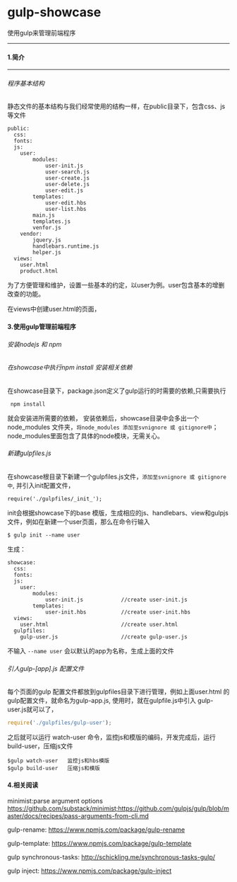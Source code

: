 # gulp-showcase
使用gulp来管理前端程序
***

#### 1.简介
***
###### 程序基本结构

静态文件的基本结构与我们经常使用的结构一样，在public目录下，包含css、js等文件

```
public:
  css:
  fonts:
  js:
    user:	
    	modules:
    		user-init.js
    		user-search.js
    		user-create.js
    		user-delete.js
    		user-edit.js
    	templates:
    		user-edit.hbs
    		user-list.hbs
    	main.js
    	templates.js
    	venfor.js
    vendor:
    	jquery.js
    	handlebars.runtime.js
    	helper.js
  views: 
	user.html
	product.html
```
为了方便管理和维护，设置一些基本的约定，以user为例。user包含基本的增删改查的功能。

在views中创建user.html的页面，
#### 3.使用gulp管理前端程序

######  安装nodejs 和 npm
######  在showcase中执行npm install 安装相关依赖
在showcase目录下，package.json定义了gulp运行的时需要的依赖,只需要执行

```
 npm install
```
就会安装进所需要的依赖，
安装依赖后，showcase目录中会多出一个node_modules 文件夹，```将node_modules 添加至svnignore 或 gitignore中```；node_modules里面包含了具体的node模块，无需关心。

######  新建gulpfiles.js
在showcase根目录下新建一个gulpfiles.js文件，```添加至svnignore 或 gitignore中```,
并引入init配置文件，

```
require('./gulpfiles/_init_');
```
init会根据showcase下的base 模版，生成相应的js、handlebars、view和gulpjs 文件，例如在新建一个user页面，那么在命令行输入

```shell
$ gulp init --name user
```

生成：

```
showcase:
  css:
  fonts:
  js:
    user:	
    	modules:
    		user-init.js			//create user-init.js
    	templates:
    		user-init.hbs			//create user-init.hbs
  views: 
	user.html						//create user.html
  gulpfiles:
  	gulp-user.js					//create gulp-user.js

```
不输入 ```--name user``` 会以默认的app为名称，生成上面的文件



######  引人gulp-[app].js 配置文件
每个页面的gulp 配置文件都放到gulpfiles目录下进行管理，例如上面user.html 的 gulp配置文件，就命名为gulp-app.js,
使用时，就在gulpfile.js中引入 gulp-user.js就可以了，

```js
require('./gulpfiles/gulp-user');
```

之后就可以运行 watch-user 命令，监控js和模版的编码，开发完成后，运行build-user，压缩js文件

```
$gulp watch-user   监控js和hbs模版
$gulp build-user   压缩js和模版
```



#### 4.相关阅读
minimist:parse argument options		https://github.com/substack/minimist;https://github.com/gulpjs/gulp/blob/master/docs/recipes/pass-arguments-from-cli.md

gulp-rename:		https://www.npmjs.com/package/gulp-rename

gulp-template:		https://www.npmjs.com/package/gulp-template

gulp synchronous-tasks: http://schickling.me/synchronous-tasks-gulp/

gulp inject:	https://www.npmjs.com/package/gulp-inject



